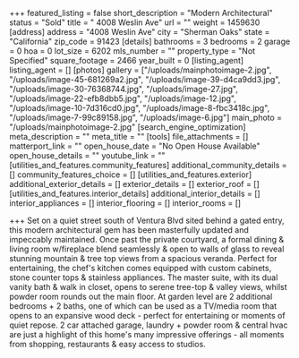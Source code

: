 +++
featured_listing = false
short_description = "Modern Architectural"
status = "Sold"
title = " 4008 Weslin Ave"
url = ""
weight = 1459630
[address]
address = "4008 Weslin Ave"
city = "Sherman Oaks"
state = "California"
zip_code = 91423
[details]
bathrooms = 3
bedrooms = 2
garage = 0
hoa = 0
lot_size = 6202
mls_number = ""
property_type = "Not Specified"
square_footage = 2466
year_built = 0
[listing_agent]
listing_agent = []
[photos]
gallery = ["/uploads/mainphotoimage-2.jpg", "/uploads/image-45-681269a2.jpg", "/uploads/image-39-d4ca9dd3.jpg", "/uploads/image-30-76368744.jpg", "/uploads/image-27.jpg", "/uploads/image-22-efb8dbb5.jpg", "/uploads/image-12.jpg", "/uploads/image-10-7d316cd0.jpg", "/uploads/image-8-fbc3418c.jpg", "/uploads/image-7-99c89158.jpg", "/uploads/image-6.jpg"]
main_photo = "/uploads/mainphotoimage-2.jpg"
[search_engine_optimization]
meta_description = ""
meta_title = ""
[tools]
file_attachments = []
matterport_link = ""
open_house_date = "No Open House Available"
open_house_details = ""
youtube_link = ""
[utilities_and_features.community_features]
additional_community_details = []
community_features_choice = []
[utilities_and_features.exterior]
additional_exterior_details = []
exterior_details = []
exterior_roof = []
[utilities_and_features.interior_details]
additional_interior_details = []
interior_appliances = []
interior_flooring = []
interior_rooms = []

+++
Set on a quiet street south of Ventura Blvd sited behind a gated entry, this modern architectural gem has been masterfully updated and impeccably maintained. Once past the private courtyard, a formal dining & living room w/fireplace blend seamlessly & open to walls of glass to reveal stunning mountain & tree top views from a spacious veranda. Perfect for entertaining, the chef's kitchen comes equipped with custom cabinets, stone counter tops & stainless appliances. The master suite, with its dual vanity bath & walk in closet, opens to serene tree-top & valley views, whilst powder room rounds out the main floor. At garden level are 2 additional bedrooms + 2 baths, one of which can be used as a TV/media room that opens to an expansive wood deck - perfect for entertaining or moments of quiet repose. 2 car attached garage, laundry + powder room & central hvac are just a highlight of this home's many impressive offerings - all moments from shopping, restaurants & easy access to studios.